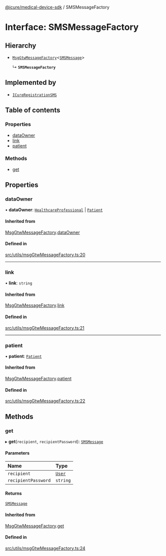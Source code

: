[@icure/medical-device-sdk](../modules.md) / SMSMessageFactory

# Interface: SMSMessageFactory

## Hierarchy

- [`MsgGtwMessageFactory`](MsgGtwMessageFactory.md)<[`SMSMessage`](../modules.md#smsmessage)\>

  ↳ **`SMSMessageFactory`**

## Implemented by

- [`ICureRegistrationSMS`](../classes/ICureRegistrationSMS.md)

## Table of contents

### Properties

- [dataOwner](SMSMessageFactory.md#dataowner)
- [link](SMSMessageFactory.md#link)
- [patient](SMSMessageFactory.md#patient)

### Methods

- [get](SMSMessageFactory.md#get)

## Properties

### dataOwner

• **dataOwner**: [`HealthcareProfessional`](../classes/HealthcareProfessional.md) \| [`Patient`](../classes/Patient.md)

#### Inherited from

[MsgGtwMessageFactory](MsgGtwMessageFactory.md).[dataOwner](MsgGtwMessageFactory.md#dataowner)

#### Defined in

[src/utils/msgGtwMessageFactory.ts:20](https://github.com/icure/icure-medical-device-js-sdk/blob/4df0728/src/utils/msgGtwMessageFactory.ts#L20)

___

### link

• **link**: `string`

#### Inherited from

[MsgGtwMessageFactory](MsgGtwMessageFactory.md).[link](MsgGtwMessageFactory.md#link)

#### Defined in

[src/utils/msgGtwMessageFactory.ts:21](https://github.com/icure/icure-medical-device-js-sdk/blob/4df0728/src/utils/msgGtwMessageFactory.ts#L21)

___

### patient

• **patient**: [`Patient`](../classes/Patient.md)

#### Inherited from

[MsgGtwMessageFactory](MsgGtwMessageFactory.md).[patient](MsgGtwMessageFactory.md#patient)

#### Defined in

[src/utils/msgGtwMessageFactory.ts:22](https://github.com/icure/icure-medical-device-js-sdk/blob/4df0728/src/utils/msgGtwMessageFactory.ts#L22)

## Methods

### get

▸ **get**(`recipient`, `recipientPassword`): [`SMSMessage`](../modules.md#smsmessage)

#### Parameters

| Name | Type |
| :------ | :------ |
| `recipient` | [`User`](../classes/User.md) |
| `recipientPassword` | `string` |

#### Returns

[`SMSMessage`](../modules.md#smsmessage)

#### Inherited from

[MsgGtwMessageFactory](MsgGtwMessageFactory.md).[get](MsgGtwMessageFactory.md#get)

#### Defined in

[src/utils/msgGtwMessageFactory.ts:24](https://github.com/icure/icure-medical-device-js-sdk/blob/4df0728/src/utils/msgGtwMessageFactory.ts#L24)
